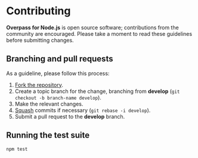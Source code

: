 # Contributing

**Overpass for Node.js** is open source software; contributions from the
community are encouraged. Please take a moment to read these guidelines before
submitting changes.

## Branching and pull requests

As a guideline, please follow this process:

1. [Fork the repository].
2. Create a topic branch for the change, branching from **develop**
(`git checkout -b branch-name develop`).
3. Make the relevant changes.
4. [Squash] commits if necessary (`git rebase -i develop`).
5. Submit a pull request to the **develop** branch.

[Fork the repository]: https://help.github.com/articles/fork-a-repo
[Squash]: http://git-scm.com/book/en/Git-Tools-Rewriting-History#Changing-Multiple-Commit-Messages

## Running the test suite

    npm test
